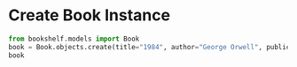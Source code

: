 # Create Book Instance

```python
from bookshelf.models import Book
book = Book.objects.create(title="1984", author="George Orwell", publication_year=1949)
book


